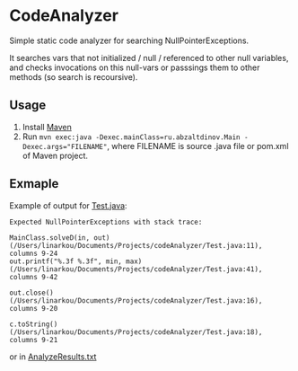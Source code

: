 # CodeAnalyzer
Simple static code analyzer for searching NullPointerExceptions. 

It searches vars that not initialized / null / referenced to other null variables, and checks invocations on this null-vars or passsings them to other methods (so search is recoursive).

## Usage
1. Install [Maven](https://maven.apache.org/install.html)
2. Run `mvn exec:java -Dexec.mainClass=ru.abzaltdinov.Main -Dexec.args="FILENAME"`, where FILENAME is source .java file or pom.xml of Maven project.

## Exmaple
Example of output for [Test.java](Test.java):
```
Expected NullPointerExceptions with stack trace:

MainClass.solveD(in, out)
(/Users/linarkou/Documents/Projects/codeAnalyzer/Test.java:11), columns 9-24
out.printf("%.3f %.3f", min, max)
(/Users/linarkou/Documents/Projects/codeAnalyzer/Test.java:41), columns 9-42

out.close()
(/Users/linarkou/Documents/Projects/codeAnalyzer/Test.java:16), columns 9-20

c.toString()
(/Users/linarkou/Documents/Projects/codeAnalyzer/Test.java:18), columns 9-21
```
or in [AnalyzeResults.txt](analyzeResults.txt)
